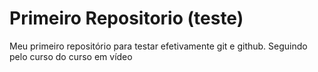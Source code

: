 # Primeiro Repositorio (teste)

Meu primeiro repositório para testar efetivamente git e github. Seguindo pelo curso do curso em vídeo
